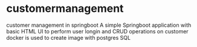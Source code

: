 # customermanagement
customer management in springboot
A simple Springboot application with basic HTML UI to perform user longin and CRUD operations on customer 
docker is used to create image with postgres SQL

